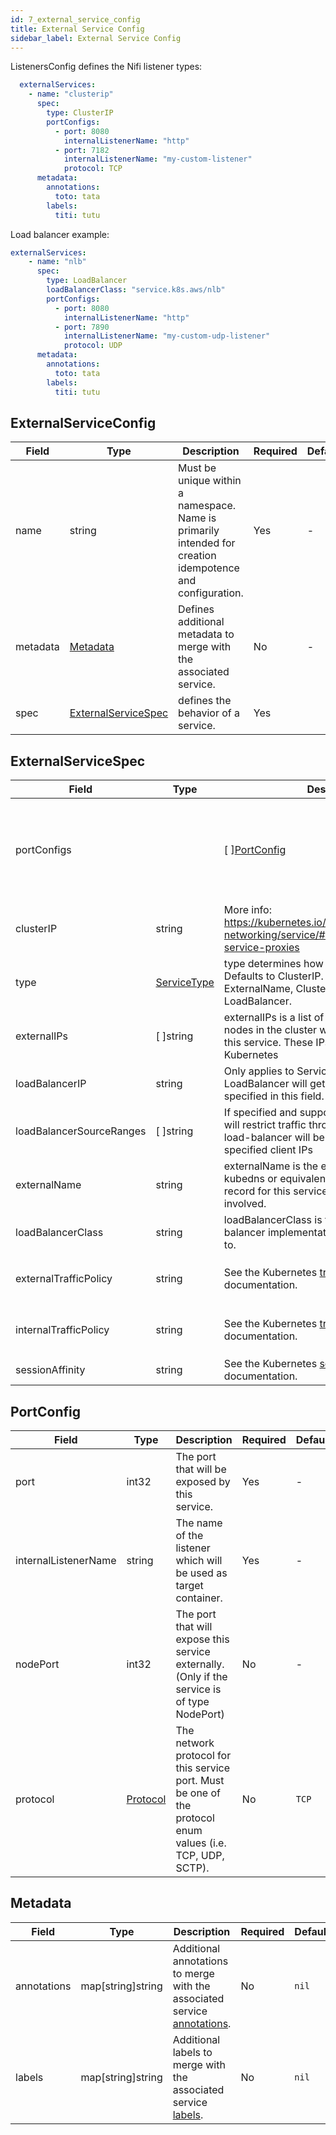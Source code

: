 ```yaml
---
id: 7_external_service_config
title: External Service Config
sidebar_label: External Service Config
---
```


ListenersConfig defines the Nifi listener types:

```yaml
  externalServices:
    - name: "clusterip"
      spec:
        type: ClusterIP
        portConfigs:
          - port: 8080
            internalListenerName: "http"
          - port: 7182
            internalListenerName: "my-custom-listener"
            protocol: TCP
      metadata:
        annotations:
          toto: tata
        labels:
          titi: tutu
```

Load balancer example:

```yaml
externalServices:
    - name: "nlb"
      spec:
        type: LoadBalancer
        loadBalancerClass: "service.k8s.aws/nlb"
        portConfigs:
          - port: 8080
            internalListenerName: "http"
          - port: 7890
            internalListenerName: "my-custom-udp-listener"
            protocol: UDP
      metadata:
        annotations:
          toto: tata
        labels:
          titi: tutu
```

## ExternalServiceConfig

|Field|Type|Description|Required|Default|
|-----|----|-----------|--------|--------|
|name|string| Must be unique within a namespace. Name is primarily intended for creation idempotence and configuration.| Yes | - |
|metadata|[Metadata](#metadata)| Defines additional metadata to merge with the associated service.| No | - |
|spec|[ExternalServiceSpec](#externalservicespec)| defines the behavior of a service.| Yes |  |

## ExternalServiceSpec

Field|Type|Description|Required|Default|
|-----|----|-----------|--------|--------|
|portConfigs||\[&nbsp;\][PortConfig](#portconfig)| Contains the list port for the service and the associated listener| Yes | - |
|clusterIP|string| More info: https://kubernetes.io/docs/concepts/services-networking/service/#virtual-ips-and-service-proxies | No | - |
|type|[ServiceType](https://godoc.org/k8s.io/api/core/v1#ServiceType)| type determines how the Service is exposed. Defaults to ClusterIP. Valid options are ExternalName, ClusterIP, NodePort, and LoadBalancer. | No | - |
|externalIPs|\[&nbsp;\]string| externalIPs is a list of IP addresses for which nodes in the cluster will also accept traffic for this service.  These IPs are not managed by Kubernetes | No | - |
|loadBalancerIP|string| Only applies to Service Type: LoadBalancer. LoadBalancer will get created with the IP specified in this field. | No | - |
|loadBalancerSourceRanges|\[&nbsp;\]string| If specified and supported by the platform, this will restrict traffic through the cloud-provider load-balancer will be restricted to the specified client IPs | No | - |
|externalName|string| externalName is the external reference that kubedns or equivalent will return as a CNAME record for this service. No proxying will be involved. | No | - |
|loadBalancerClass|string| loadBalancerClass is the class of the load balancer implementation this Service belongs to. | No | - |
|externalTrafficPolicy|string| See the Kubernetes [traffic policies](https://kubernetes.io/docs/reference/networking/virtual-ips/#traffic-policies) documentation. | No | Depends on the `Service` type. |
|internalTrafficPolicy|string| See the Kubernetes [traffic policies](https://kubernetes.io/docs/reference/networking/virtual-ips/#traffic-policies) documentation. | No | Depends on the `Service` type. |
|sessionAffinity|string| See the Kubernetes [session affinity](https://kubernetes.io/docs/reference/networking/virtual-ips/#session-affinity) documentation. | No | `ClientIP` |

## PortConfig

Field|Type|Description|Required|Default|
|-----|----|-----------|--------|--------|
|port|int32| The port that will be exposed by this service. | Yes | - |
|internalListenerName|string| The name of the listener which will be used as target container. | Yes | - |
|nodePort|int32| The port that will expose this service externally. (Only if the service is of type NodePort) | No | - |
|protocol|[Protocol](https://pkg.go.dev/k8s.io/api/core/v1#Protocol)| The network protocol for this service port. Must be one of the protocol enum values (i.e. TCP, UDP, SCTP).  | No | `TCP` |

## Metadata

Field|Type|Description|Required|Default|
|-----|----|-----------|--------|--------|
| annotations | map\[string\]string | Additional annotations to merge with the associated service [annotations](https://kubernetes.io/docs/concepts/overview/working-with-objects/annotations/#syntax-and-character-set). | No | `nil` |
| labels  | map\[string\]string | Additional labels to merge with the associated service [labels](https://kubernetes.io/docs/concepts/overview/working-with-objects/labels/#syntax-and-character-set). | No | `nil` |
